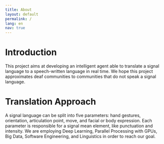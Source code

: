 ```yaml
---
title: About
layout: default
permalink: /
lang: en
nav: true
---
```

# Introduction

This project aims at developing an intelligent agent able to translate a signal language to a speech-written language in real time. We hope this project approximates deaf communities to communities that do not speak a signal language.

# Translation Approach

A signal language can be split into five parameters: hand gestures, orientation, articulation point, move, and facial or body expression. Each parameter is responsible for a signal mean element, like punctuation and intensity. We are employing Deep Learning, Parallel Processing with GPUs, Big Data, Software Engineering, and Linguistics in order to reach our goal.

